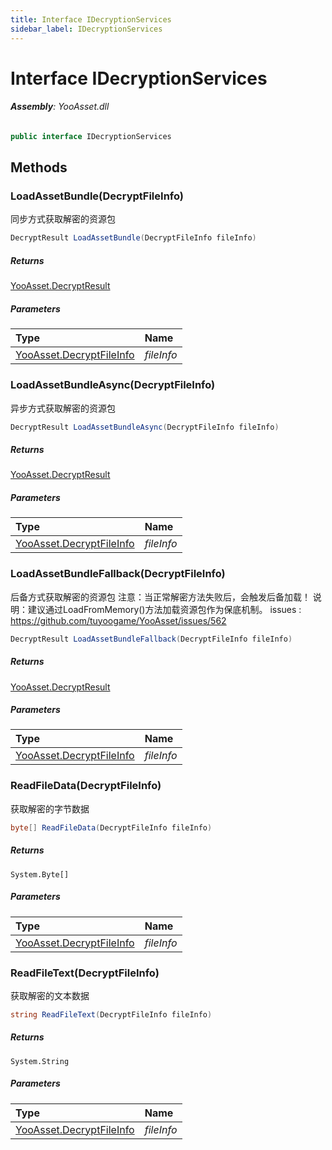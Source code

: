 ```yaml
---
title: Interface IDecryptionServices
sidebar_label: IDecryptionServices
---
```

# Interface IDecryptionServices


###### **Assembly**: YooAsset.dll

```csharp title="Declaration"
public interface IDecryptionServices
```
## Methods
### LoadAssetBundle(DecryptFileInfo)
同步方式获取解密的资源包

```csharp title="Declaration"
DecryptResult LoadAssetBundle(DecryptFileInfo fileInfo)
```

##### Returns

[YooAsset.DecryptResult](../YooAsset/DecryptResult.md)

##### Parameters

| Type | Name |
|:--- |:--- |
| [YooAsset.DecryptFileInfo](../YooAsset/DecryptFileInfo.md) | *fileInfo* |

### LoadAssetBundleAsync(DecryptFileInfo)
异步方式获取解密的资源包

```csharp title="Declaration"
DecryptResult LoadAssetBundleAsync(DecryptFileInfo fileInfo)
```

##### Returns

[YooAsset.DecryptResult](../YooAsset/DecryptResult.md)

##### Parameters

| Type | Name |
|:--- |:--- |
| [YooAsset.DecryptFileInfo](../YooAsset/DecryptFileInfo.md) | *fileInfo* |

### LoadAssetBundleFallback(DecryptFileInfo)
后备方式获取解密的资源包
注意：当正常解密方法失败后，会触发后备加载！
说明：建议通过LoadFromMemory()方法加载资源包作为保底机制。
issues : https://github.com/tuyoogame/YooAsset/issues/562

```csharp title="Declaration"
DecryptResult LoadAssetBundleFallback(DecryptFileInfo fileInfo)
```

##### Returns

[YooAsset.DecryptResult](../YooAsset/DecryptResult.md)

##### Parameters

| Type | Name |
|:--- |:--- |
| [YooAsset.DecryptFileInfo](../YooAsset/DecryptFileInfo.md) | *fileInfo* |

### ReadFileData(DecryptFileInfo)
获取解密的字节数据

```csharp title="Declaration"
byte[] ReadFileData(DecryptFileInfo fileInfo)
```

##### Returns

`System.Byte[]`

##### Parameters

| Type | Name |
|:--- |:--- |
| [YooAsset.DecryptFileInfo](../YooAsset/DecryptFileInfo.md) | *fileInfo* |

### ReadFileText(DecryptFileInfo)
获取解密的文本数据

```csharp title="Declaration"
string ReadFileText(DecryptFileInfo fileInfo)
```

##### Returns

`System.String`

##### Parameters

| Type | Name |
|:--- |:--- |
| [YooAsset.DecryptFileInfo](../YooAsset/DecryptFileInfo.md) | *fileInfo* |

